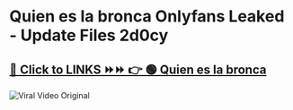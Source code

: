 
 # Quien es la bronca Onlyfans Leaked - Update Files 2d0cy

## <h2><a href="https://clipsfans.com/Quien_es_la_bronca&ref=git">🔗 Click to LINKS ⏩⏩ 👉 🟢 Quien es la bronca </a></h2>

<a href="https://clipsfans.com/Quien_es_la_bronca&ref=git" rel="nofollow" data-target="animated-image.originalLink"><img src="https://i.ibb.co.com/xMMVF88/686577567.gif" alt="Viral Video Original" style="max-width: 100%; display: inline-block;" data-target="animated-image.originalImage"></a>


